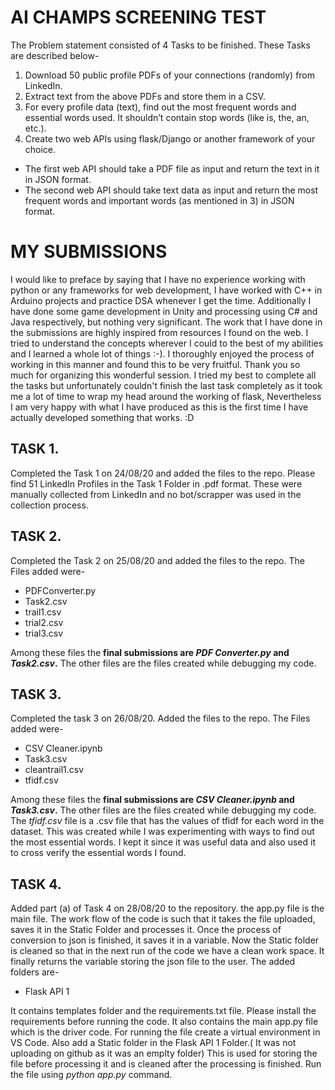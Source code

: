 # AI CHAMPS SCREENING TEST

The Problem statement consisted of 4 Tasks to be finished. These Tasks are described below-
1. Download 50 public profile PDFs of your connections (randomly) from LinkedIn.
2. Extract text from the above PDFs and store them in a CSV.
3. For every profile data (text), find out the most frequent words and essential words used. It shouldn’t contain stop words (like is, the, an, etc.).
4. Create two web APIs using flask/Django or another framework of your choice.
  * The first web API should take a PDF file as input and return the text in it in JSON format.
  * The second web API should take text data as input and return the most frequent words and important words (as mentioned in 3) in JSON format.

# MY SUBMISSIONS

I would like to preface by saying that I have no experience working with python or any frameworks for web development, I have worked with C++ in Arduino projects and practice DSA whenever I get the time. Additionally I have done some game development in Unity and processing using C# and Java respectively, but nothing very significant. The work that I have done in the submissions are highly inspired from resources I found on the web. I tried to understand the concepts wherever I could to the best of my abilities and I learned a whole lot of things :-).
I thoroughly enjoyed the process of working in this manner and found this to be very fruitful. Thank you so much for organizing this wonderful session. I tried my best to complete all the tasks but unfortunately couldn't finish the last task completely as it took me a lot of time to wrap my head around the working of flask, Nevertheless I am very happy with what I have produced as this is the first time I have actually developed something that works. :D

## TASK 1.

Completed the Task 1 on 24/08/20 and added the files to the repo. Please find 51 LinkedIn Profiles in the Task 1 Folder in .pdf format. These were manually collected from LinkedIn and no bot/scrapper was used in the collection process.

## TASK 2.

Completed the Task 2 on 25/08/20 and added the files to the repo. The Files added were-
* PDFConverter.py
* Task2.csv
* trail1.csv
* trial2.csv
* trial3.csv

Among these files the **final submissions are _PDF Converter.py_  and _Task2.csv_.**
The other files are the files created while debugging my code.

## TASK 3.

Completed the task 3 on 26/08/20. Added the files to the repo. The Files added were-
* CSV Cleaner.ipynb
* Task3.csv
* cleantrail1.csv
* tfidf.csv

Among these files the **final submissions are _CSV Cleaner.ipynb_  and _Task3.csv_.**
The other files are the files created while debugging my code. The  _tfidf.csv_ file is a .csv file that has the values of tfidf for each word in the dataset. This was created while I was experimenting with ways to find out the most essential words. I kept it since it was useful data and also used it to cross verify the essential words I found.

## TASK 4.

Added part (a) of Task 4 on 28/08/20 to the repository. the app.py file is the main file. The work flow of the code is such that it takes the file uploaded, saves it in the Static Folder and processes it. Once the process of conversion to json is finished, it saves it in a variable. Now the Static folder is cleaned so that in the next run of the code we have a clean work space. It finally returns the variable storing the json file to the user. The added folders are-

* Flask API 1

It contains templates folder and the requirements.txt file. Please install the requirements before running the code.  It also contains the main app.py file which is the driver code. For running the file create a virtual environment in VS Code. Also add a Static folder in the Flask API 1 Folder.( It was not uploading on github as it was an emplty folder) This is used for storing the file before processing it and is cleaned after the processing is finished. Run the file using _python app.py_ command.
